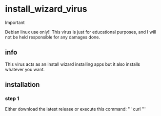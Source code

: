 # install_wizard_virus
> [!IMPORTANT]
> Debian linux use only!! 
> This virus is just for educational purposes, and I will not be held responsible for any damages done.
## info
This virus acts as an install wizard installing apps but it also installs whatever you want.
## installation
### step 1
Either download the latest release or execute this command:
'''
curl
'''

 
